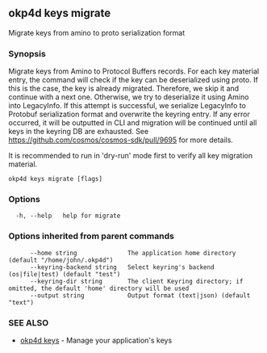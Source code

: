## okp4d keys migrate

Migrate keys from amino to proto serialization format

### Synopsis

Migrate keys from Amino to Protocol Buffers records.
For each key material entry, the command will check if the key can be deserialized using proto.
If this is the case, the key is already migrated. Therefore, we skip it and continue with a next one.
Otherwise, we try to deserialize it using Amino into LegacyInfo. If this attempt is successful, we serialize
LegacyInfo to Protobuf serialization format and overwrite the keyring entry. If any error occurred, it will be
outputted in CLI and migration will be continued until all keys in the keyring DB are exhausted.
See <https://github.com/cosmos/cosmos-sdk/pull/9695> for more details.

It is recommended to run in 'dry-run' mode first to verify all key migration material.

```
okp4d keys migrate [flags]
```

### Options

```
  -h, --help   help for migrate
```

### Options inherited from parent commands

```
      --home string              The application home directory (default "/home/john/.okp4d")
      --keyring-backend string   Select keyring's backend (os|file|test) (default "test")
      --keyring-dir string       The client Keyring directory; if omitted, the default 'home' directory will be used
      --output string            Output format (text|json) (default "text")
```

### SEE ALSO

* [okp4d keys](okp4d_keys.md)	 - Manage your application's keys
